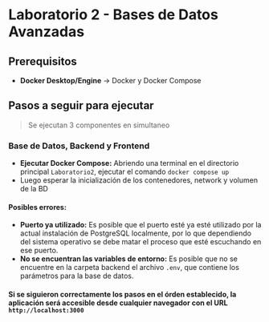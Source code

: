 
# Laboratorio 2 - Bases de Datos Avanzadas

## Prerequisitos
- **Docker Desktop/Engine** -> Docker y Docker Compose

## Pasos a seguir para ejecutar
> Se ejecutan 3 componentes en simultaneo

### Base de Datos, Backend y Frontend
- **Ejecutar Docker Compose:** Abriendo una terminal en el directorio principal `Laboratorio2`, ejecutar el comando `docker compose up`
- Luego esperar la inicialización de los contenedores, network y volumen de la BD

#### Posibles errores:
- **Puerto ya utilizado:** Es posible que el puerto esté ya esté utilizado por la actual instalación de PostgreSQL localmente, por lo que dependiendo del sistema operativo se debe matar el proceso que esté escuchando en ese puerto.
- **No se encuentran las variables de entorno:** Es posible que no se encuentre en la carpeta backend el archivo `.env`, que contiene los parámetros para la base de datos.

#### Si se siguieron correctamente los pasos en el órden establecido, la aplicación será accesible desde cualquier navegador con el URL `http://localhost:3000`
